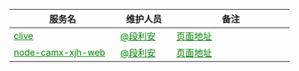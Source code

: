 <table class="custom-table-sm">
  <colgroup style="width: 888px;">
    <col style="width: 38px">
    <col style="width: 20%;">
    <col style="width: 42%;">
  </colgroup>
  <thead>
    <tr>
      <th>服务名</th>
      <th>维护人员</th>
      <th>备注</th>
    </tr>
  </thead>
  <tbody>
    <tr>
      <td><a href="https://gitlab.dev.zhaopin.com/liang.shan/clive" style="color: green;">clive</a></td>
      <td><a style="color: green;" href="dingtalk://dingtalkclient/action/sendmsg?dingtalk_id=12n-y7gy73e895"> @段利安</a></td>
      <td><a href="https://clive.zhaopin.com/xjh/meeting/edit?menu=LiveManage&meetingId=15131" style="color: green;">页面地址</a></td>
    </tr>
    <tr>
      <td><a href="https://gitlab.dev.zhaopin.com/camx/node-camx-xjh-web" style="color: green;">node-camx-xjh-web</a></td>
      <td><a style="color: green;" href="dingtalk://dingtalkclient/action/sendmsg?dingtalk_id=12n-y7gy73e895"> @段利安</a></td>
      <td><a href="https://xjh.zhaopin.com/xjhroom?meetingId=15661" style="color: green;">页面地址</a></td>
    </tr>
  </tbody>
</table>
